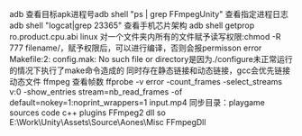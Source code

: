 adb 
查看目标apk进程号adb shell "ps | grep FFmpegUnity"
查看指定进程日志adb shell "logcat|grep 23365"
查看手机芯片架构 adb shell getprop ro.product.cpu.abi
linux
对一个文件夹内所有的文件赋予读写权限:chmod -R 777 filename/，赋予权限后，可以进行编译，否则会报permisson error
Makefile:2: config.mak: No such file or directory是因为./configure未正常运行的情况下执行了make命令造成的
同时存在静态链接和动态链接，gcc会优先链接动态文件
ffmpeg
查看帧数 ffprobe -v error -count_frames -select_streams v:0 -show_entries stream=nb_read_frames -of default=nokey=1:noprint_wrappers=1 input.mp4
同步目录：playgame sources
code c++
plugins FFmpeg2 dll so
E:\Work\Unity\Assets\Source\Aones\Misc FFmpegDll